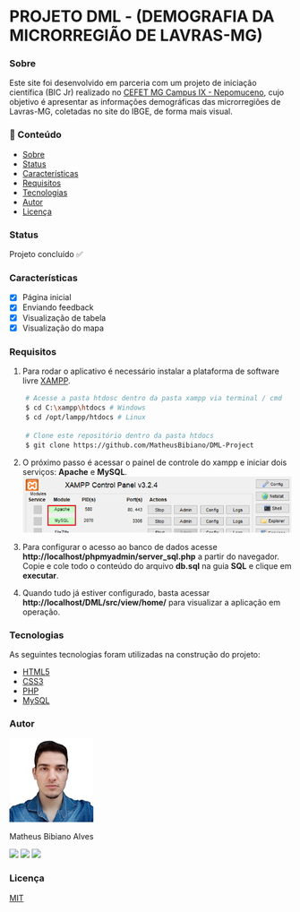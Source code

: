 # PROJETO DML - (DEMOGRAFIA DA MICRORREGIÃO DE LAVRAS-MG)

### Sobre

Este site foi desenvolvido em parceria com um projeto de iniciação científica (BIC Jr) realizado no [CEFET MG Campus IX - Nepomuceno](https://www.nepomuceno.cefetmg.br), cujo objetivo é apresentar as informações demográficas das microrregiões de Lavras-MG, coletadas no site do IBGE, de forma mais visual.

### 📌 Conteúdo

* [Sobre](#sobre)
* [Status](#status)
* [Características](#características)
* [Requisitos](#requisitos)
* [Tecnologias](#tecnologias)
* [Autor](#autor)
* [Licença](#licença)

### Status

Projeto concluído ✅

### Características

- [x] Página inicial
- [x] Enviando feedback
- [x] Visualização de tabela
- [x] Visualização do mapa

### Requisitos

1. Para rodar o aplicativo é necessário instalar a plataforma de software livre [XAMPP](https://www.apachefriends.org).

```bash
    # Acesse a pasta htdosc dentro da pasta xampp via terminal / cmd
    $ cd C:\xampp\htdocs # Windows
    $ cd /opt/lampp/htdocs # Linux

    # Clone este repositório dentro da pasta htdocs
    $ git clone https://github.com/MatheusBibiano/DML-Project
```

2. O próximo passo é acessar o painel de controle do xampp e iniciar dois serviços: **Apache** e **MySQL**.
![](./assets/xampp_control_panel.png)

3. Para configurar o acesso ao banco de dados acesse **http://localhost/phpmyadmin/server_sql.php** a partir do navegador. Copie e cole todo o conteúdo do arquivo **db.sql** na guia **SQL** e clique em **executar**.

4. Quando tudo já estiver configurado, basta acessar **http://localhost/DML/src/view/home/** para visualizar a aplicação em operação.

### Tecnologias

As seguintes tecnologias foram utilizadas na construção do projeto:

- [HTML5](https://www.w3schools.com/html/)
- [CSS3](https://www.w3schools.com/css/)
- [PHP](https://www.php.net)
- [MySQL](https://www.mysql.com)

### Autor
<img src="assets/author.jpg" width="150" height="150">

Matheus Bibiano Alves

[<img src="https://img.shields.io/badge/twitter-%231DA1F2.svg?&style=for-the-badge&logo=twitter&logoColor=white" />](https://twitter.com/Bibiano_Alves) [<img src="https://img.shields.io/badge/linkedin-%230077B5.svg?&style=for-the-badge&logo=linkedin&logoColor=white" />](https://www.linkedin.com/in/matheus-bibiano-alves-a2438220a/) [<img src = "https://img.shields.io/badge/facebook-%231877F2.svg?&style=for-the-badge&logo=facebook&logoColor=white">](https://www.facebook.com/matheus.bibiano1/)

### Licença

[MIT](https://choosealicense.com/licenses/mit/)